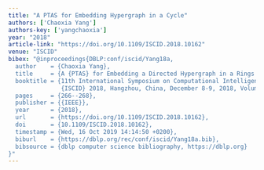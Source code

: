 ```yaml
---
title: "A PTAS for Embedding Hypergraph in a Cycle"
authors: ['Chaoxia Yang']
authors-key: ['yangchaoxia']
year: "2018"
article-link: "https://doi.org/10.1109/ISCID.2018.10162"
venue: "ISCID"
bibex: "@inproceedings{DBLP:conf/iscid/Yang18a,
  author    = {Chaoxia Yang},
  title     = {A {PTAS} for Embedding a Directed Hypergraph in a Rings Cycle},
  booktitle = {11th International Symposium on Computational Intelligence and Design,
               {ISCID} 2018, Hangzhou, China, December 8-9, 2018, Volume 2},
  pages     = {266--268},
  publisher = {{IEEE}},
  year      = {2018},
  url       = {https://doi.org/10.1109/ISCID.2018.10162},
  doi       = {10.1109/ISCID.2018.10162},
  timestamp = {Wed, 16 Oct 2019 14:14:50 +0200},
  biburl    = {https://dblp.org/rec/conf/iscid/Yang18a.bib},
  bibsource = {dblp computer science bibliography, https://dblp.org}
}"
---
```

